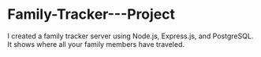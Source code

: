 # Family-Tracker---Project
I created a family tracker server using Node.js, Express.js, and PostgreSQL. It shows where all your family members have traveled.
